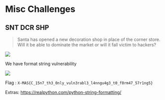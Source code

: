 # Misc Challenges

## SNT DCR SHP
> Santa has opened a new decoration shop in place of the corner store. Will it be able to dominate the market or will it fall victim to hackers?

![](https://i.imgur.com/7euBwRn.png)

We have format string vulnerability

![](https://i.imgur.com/gR1c0LU.png)

Flag : ```X-MAS{C_15n7_th3_0nly_vuln3rabl3_l4nngu4g3_t0_f0rm47_57r1ng5}```

Extras: https://realpython.com/python-string-formatting/
